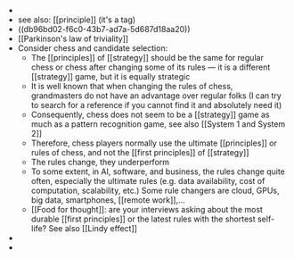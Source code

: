 -
- see also: [[principle]] (it's a tag)
- ((db96bd02-f6c0-43b7-ad7a-5d687d18aa20))
- [[Parkinson's law of triviality]]
- Consider chess and candidate selection:
  * The [[principles]] of [[strategy]] should be the same for regular chess or chess after changing some of its rules — it is a different [[strategy]] game, but it is equally strategic
  * It is well known that when changing the rules of chess, grandmasters do not have an advantage over regular folks (I can try to search for a reference if you cannot find it and absolutely need it)
  * Consequently, chess does not seem to be a [[strategy]] game as much as a pattern recognition game, see also [[System 1 and System 2]]
  * Therefore, chess players normally use the ultimate [[principles]] or rules of chess, and not the [[first principles]] of [[strategy]]
  * The rules change, they underperform
  * To some extent, in AI, software, and business, the rules change quite often, especially the ultimate rules (e.g. data availability, cost of computation, scalability, etc.) Some rule changers are cloud, GPUs, big data, smartphones, [[remote work]],…
  * [[Food for thought]]: are your interviews asking about the most durable [[first principles]] or the latest rules with the shortest self-life? See also [[Lindy effect]]
-
-